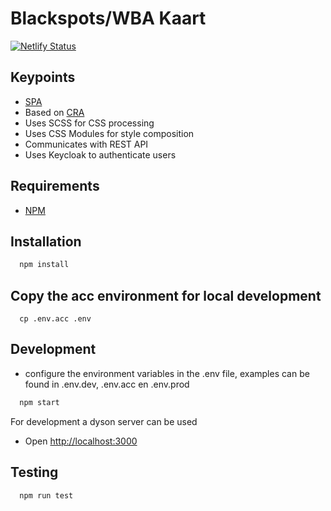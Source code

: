 # Blackspots/WBA Kaart

[![Netlify Status](https://api.netlify.com/api/v1/badges/3b93497f-fa26-41a0-8de8-470d8f685e0c/deploy-status)](https://app.netlify.com/sites/blackspots-frontend/deploys)

## Keypoints

- [SPA](https://nl.wikipedia.org/wiki/Single_Page_Application)
- Based on [CRA](https://facebook.github.io/create-react-app/)
- Uses SCSS for CSS processing
- Uses CSS Modules for style composition
- Communicates with REST API
- Uses Keycloak to authenticate users

## Requirements

- [NPM](https://www.npmjs.com/)

## Installation

```bash
  npm install
```

## Copy the acc environment for local development

```
  cp .env.acc .env
```

## Development

- configure the environment variables in the .env file, examples can be found in .env.dev, .env.acc en .env.prod

```bash
  npm start
```

For development a dyson server can be used

- Open <http://localhost:3000>

## Testing

```bash
  npm run test
```
